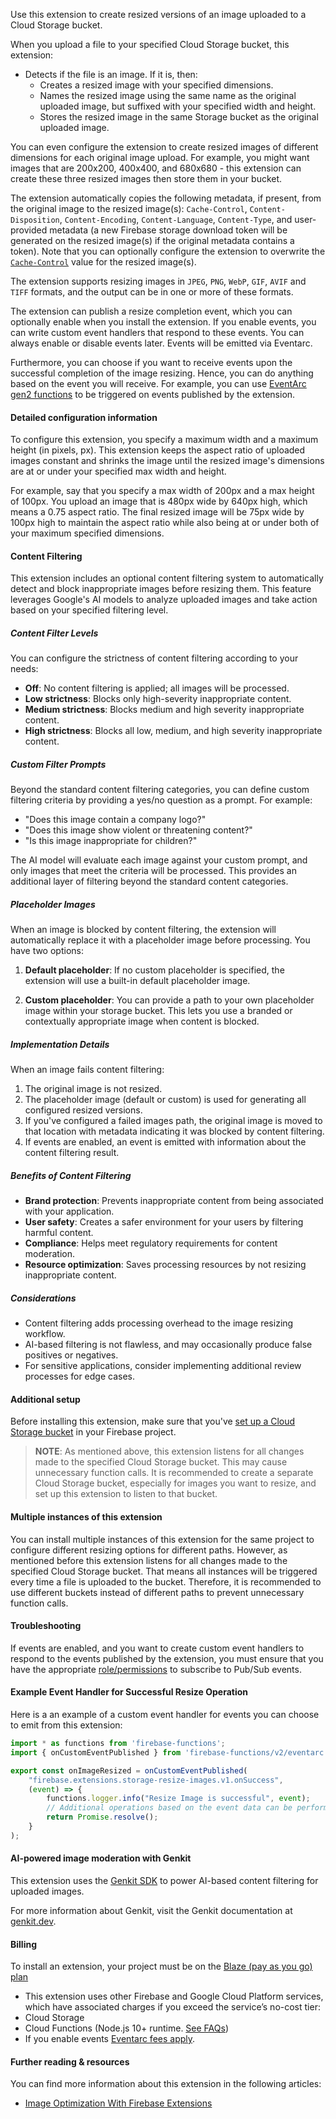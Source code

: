 Use this extension to create resized versions of an image uploaded to a Cloud Storage bucket.

When you upload a file to your specified Cloud Storage bucket, this extension:

- Detects if the file is an image. If it is, then:
  - Creates a resized image with your specified dimensions.
  - Names the resized image using the same name as the original uploaded image, but suffixed with your specified width and height.
  - Stores the resized image in the same Storage bucket as the original uploaded image.

You can even configure the extension to create resized images of different dimensions for each original image upload. For example, you might want images that are 200x200, 400x400, and 680x680 - this extension can create these three resized images then store them in your bucket.

The extension automatically copies the following metadata, if present, from the original image to the resized image(s): `Cache-Control`, `Content-Disposition`, `Content-Encoding`, `Content-Language`, `Content-Type`, and user-provided metadata (a new Firebase storage download token will be generated on the resized image(s) if the original metadata contains a token). Note that you can optionally configure the extension to overwrite the [`Cache-Control`](https://developer.mozilla.org/docs/Web/HTTP/Headers/Cache-Control) value for the resized image(s).

The extension supports resizing images in `JPEG`, `PNG`, `WebP`, `GIF`, `AVIF` and `TIFF` formats, and the output can be in one or more of these formats.

The extension can publish a resize completion event, which you can optionally enable when you install the extension. If you enable events, you can write custom event handlers that respond to these events. You can always enable or disable events later. Events will be emitted via Eventarc.

Furthermore, you can choose if you want to receive events upon the successful completion of the image resizing. Hence, you can do anything based on the event you will receive. For example, you can use [EventArc gen2 functions](https://firebase.google.com/docs/functions/custom-events#handle-events) to be triggered on events published by the extension.

#### Detailed configuration information

To configure this extension, you specify a maximum width and a maximum height (in pixels, px). This extension keeps the aspect ratio of uploaded images constant and shrinks the image until the resized image's dimensions are at or under your specified max width and height.

For example, say that you specify a max width of 200px and a max height of 100px. You upload an image that is 480px wide by 640px high, which means a 0.75 aspect ratio. The final resized image will be 75px wide by 100px high to maintain the aspect ratio while also being at or under both of your maximum specified dimensions.

#### Content Filtering

This extension includes an optional content filtering system to automatically detect and block inappropriate images before resizing them. This feature leverages Google's AI models to analyze uploaded images and take action based on your specified filtering level.

##### Content Filter Levels

You can configure the strictness of content filtering according to your needs:

- **Off**: No content filtering is applied; all images will be processed.
- **Low strictness**: Blocks only high-severity inappropriate content.
- **Medium strictness**: Blocks medium and high severity inappropriate content.
- **High strictness**: Blocks all low, medium, and high severity inappropriate content.

##### Custom Filter Prompts

Beyond the standard content filtering categories, you can define custom filtering criteria by providing a yes/no question as a prompt. For example:

- "Does this image contain a company logo?"
- "Does this image show violent or threatening content?"
- "Is this image inappropriate for children?"

The AI model will evaluate each image against your custom prompt, and only images that meet the criteria will be processed. This provides an additional layer of filtering beyond the standard content categories.

##### Placeholder Images

When an image is blocked by content filtering, the extension will automatically replace it with a placeholder image before processing. You have two options:

1. **Default placeholder**: If no custom placeholder is specified, the extension will use a built-in default placeholder image.

2. **Custom placeholder**: You can provide a path to your own placeholder image within your storage bucket. This lets you use a branded or contextually appropriate image when content is blocked.

##### Implementation Details

When an image fails content filtering:

1. The original image is not resized.
2. The placeholder image (default or custom) is used for generating all configured resized versions.
3. If you've configured a failed images path, the original image is moved to that location with metadata indicating it was blocked by content filtering.
4. If events are enabled, an event is emitted with information about the content filtering result.

##### Benefits of Content Filtering

- **Brand protection**: Prevents inappropriate content from being associated with your application.
- **User safety**: Creates a safer environment for your users by filtering harmful content.
- **Compliance**: Helps meet regulatory requirements for content moderation.
- **Resource optimization**: Saves processing resources by not resizing inappropriate content.

##### Considerations

- Content filtering adds processing overhead to the image resizing workflow.
- AI-based filtering is not flawless, and may occasionally produce false positives or negatives.
- For sensitive applications, consider implementing additional review processes for edge cases.

#### Additional setup

Before installing this extension, make sure that you've [set up a Cloud Storage bucket](https://firebase.google.com/docs/storage) in your Firebase project.

> **NOTE**: As mentioned above, this extension listens for all changes made to the specified Cloud Storage bucket. This may cause unnecessary function calls. It is recommended to create a separate Cloud Storage bucket, especially for images you want to resize, and set up this extension to listen to that bucket.

#### Multiple instances of this extension

You can install multiple instances of this extension for the same project to configure different resizing options for different paths. However, as mentioned before this extension listens for all changes made to the specified Cloud Storage bucket. That means all instances will be triggered every time a file is uploaded to the bucket. Therefore, it is recommended to use different buckets instead of different paths to prevent unnecessary function calls.

#### Troubleshooting

If events are enabled, and you want to create custom event handlers to respond to the events published by the extension, you must ensure that you have the appropriate [role/permissions](https://cloud.google.com/pubsub/docs/access-control#permissions_and_roles) to subscribe to Pub/Sub events.

#### Example Event Handler for Successful Resize Operation
Here is a an example of a custom event handler for events you can choose to emit from this extension:
```typescript
import * as functions from 'firebase-functions';
import { onCustomEventPublished } from 'firebase-functions/v2/eventarc';

export const onImageResized = onCustomEventPublished(
    "firebase.extensions.storage-resize-images.v1.onSuccess",
    (event) => {
        functions.logger.info("Resize Image is successful", event);
        // Additional operations based on the event data can be performed here
        return Promise.resolve();
    }
);
```

#### AI-powered image moderation with Genkit

This extension uses the [Genkit SDK](https://genkit.dev/) to power AI-based content filtering for uploaded images. 

For more information about Genkit, visit the Genkit documentation at [genkit.dev](http://genkit.dev/).

#### Billing
To install an extension, your project must be on the [Blaze (pay as you go) plan](https://firebase.google.com/pricing)

- This extension uses other Firebase and Google Cloud Platform services, which have associated charges if you exceed the service’s no-cost tier:
 - Cloud Storage
 - Cloud Functions (Node.js 10+ runtime. [See FAQs](https://firebase.google.com/support/faq#extensions-pricing))
- If you enable events [Eventarc fees apply](https://cloud.google.com/eventarc/pricing).

#### Further reading & resources

You can find more information about this extension in the following articles:

- [Image Optimization With Firebase Extensions](https://invertase.link/ext-resize-images-tutorial)